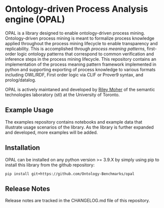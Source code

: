 # Ontology-driven Process Analysis engine (OPAL)

OPAL is a library designed to enable ontology-driven process mining. Ontology-driven process mining is meant to formalize process knowledge applied throughout the process mining lifecycle to enable transparency and replicability. This is accomplished through *process meaning patterns*, first-order logic ontology patterns that correspond to common verification and inference steps in the process mining lifecycle. This repository contains an implementation of the process meaning pattern framework implemented in python and supporting exporting of process knowledge to various formats including OWL/RDF, First order logic via CLIF or Prover9 syntax, and prolog/datalog. 

OPAL is actively maintaned and developed by [Riley Moher](https://riley-momo.github.io/) of the semantic technologies laboratory (stl) at the University of Toronto.

Example Usage
------------

The examples repository contains notebooks and example data that illustrate usage scenarios of the library. As the library is further expanded and developed, more examples will be added.


Installation
------------

OPAL can be installed on any python version >= 3.9.X by simply using pip to install this library from the github repository:

```
pip install git+https://github.com/Ontology-Benchmarks/opal
```

Release Notes
------------

Release notes are tracked in the CHANGELOG.md file of this repository.